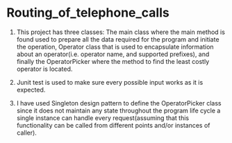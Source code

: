 # Routing_of_telephone_calls

1. This project has three classes: 
	The main class where the main method is found used to prepare all the data required for the program and 	initiate the operation,
	Operator class that is used to encapsulate information about an operator(i.e. operator name, and supported prefixes), 
	and finally the OperatorPicker where the method  to find the least costly operator is located.

2. Junit test is used to make sure every possible input works as it is expected.

3. I have used Singleton design pattern to define the OperatorPicker class since it does not maintain any state throughout the program life cycle
  a single instance can handle every request(assuming that this functionality can be called from different points and/or instances of caller).

